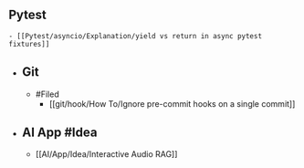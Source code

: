## Pytest
	- [[Pytest/asyncio/Explanation/yield vs return in async pytest fixtures]]
- ## Git
	- #Filed
		- [[git/hook/How To/Ignore pre-commit hooks on a single commit]]
- ## AI App #Idea
	- [[AI/App/Idea/Interactive Audio RAG]]